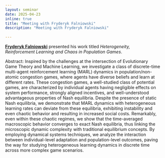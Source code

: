 ```yaml
---
layout: seminar
date: 2025-04-23
inline: true
title: "Meeting with Fryderyk Falniowski"
description: "Meeting with Fryderyk Falniowski"
      
---
```


[**Fryderyk Falniowski**](https://www.linkedin.com/in/fryderyk-falniowski-2a77a151/) presented his work titled _Heterogeneity, Reinforcement Learning and Chaos in Population Games_.

Abstract: Inspired by the challenges at the intersection of Evolutionary Game Theory and Machine Learning, we investigate a class of discrete-time multi-agent reinforcement learning (MARL) dynamics in population/non-atomic congestion games, where agents have diverse beliefs and learn at different rates. These congestion games, a well-studied class of potential games, are characterized by individual agents having negligible effects on system performance, strongly aligned incentives, and well-understood advantageous properties of Nash equilibria. Despite the presence of static Nash equilibria, we demonstrate that MARL dynamics with heterogeneous learning rates can deviate from these equilibria, exhibiting instability and even chaotic behavior and resulting in increased social costs. Remarkably, even within these chaotic regimes, we show that the time-averaged macroscopic behavior converges to exact Nash equilibria, thus linking the microscopic dynamic complexity with traditional equilibrium concepts. By employing dynamical systems techniques, we analyze the interaction between individual-level adaptation and population-level outcomes, paving the way for studying heterogeneous learning dynamics in discrete time across more complex game scenarios.

